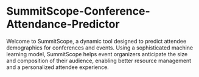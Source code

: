 # SummitScope-Conference-Attendance-Predictor
Welcome to SummitScope, a dynamic tool designed to predict attendee demographics for conferences and events. Using a sophisticated machine learning model, SummitScope helps event organizers anticipate the size and composition of their audience, enabling better resource management and a personalized attendee experience.
